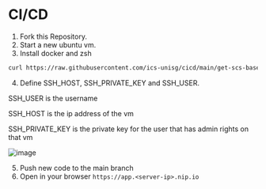 # CI/CD


1. Fork this Repository.
2. Start a new ubuntu vm.
3. Install docker and zsh
```bash
curl https://raw.githubusercontent.com/ics-unisg/cicd/main/get-scs-base.sh | sh
```
4. Define SSH_HOST, SSH_PRIVATE_KEY and SSH_USER.

SSH_USER is the username

SSH_HOST is the ip address of the vm

SSH_PRIVATE_KEY is the private key for the user that has admin rights on that vm

![image](https://user-images.githubusercontent.com/2293142/121609248-c324d780-ca53-11eb-9929-1a14d34ccba9.png)

5. Push new code to the main branch
6. Open in your browser `https://app.<server-ip>.nip.io`

